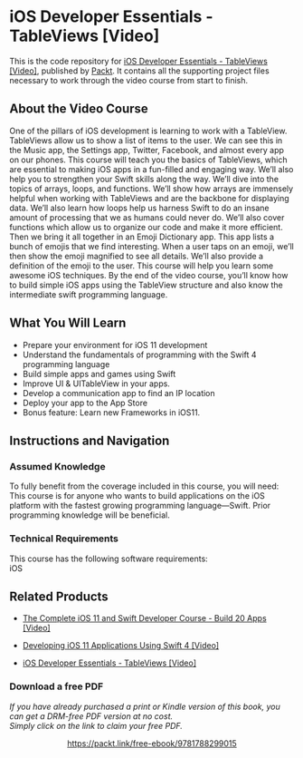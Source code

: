 # iOS Developer Essentials - TableViews [Video]
This is the code repository for [iOS Developer Essentials - TableViews [Video]](https://www.packtpub.com/application-development/ios-developer-essentials-tableviews-video?utm_source=github&utm_medium=repository&utm_campaign=9781788299015), published by [Packt](https://www.packtpub.com/?utm_source=github). It contains all the supporting project files necessary to work through the video course from start to finish.
## About the Video Course
One of the pillars of iOS development is learning to work with a TableView. TableViews allow us to show a list of items to the user. We can see this in the Music app, the Settings app, Twitter, Facebook, and almost every app on our phones. This course will teach you the basics of TableViews, which are essential to making iOS apps in a fun-filled and engaging way.
We’ll also help you to strengthen your Swift skills along the way. 
We’ll dive into the topics of arrays, loops, and functions. We’ll show how arrays are immensely helpful when working with TableViews and are the backbone for displaying data. We’ll also learn how loops help us harness Swift to do an insane amount of processing that we as humans could never do. We’ll also cover functions which allow us to organize our code and make it more efficient.
Then we bring it all together in an Emoji Dictionary app. This app lists a bunch of emojis that we find interesting. When a user taps on an emoji, we’ll then show the emoji magnified to see all details. We’ll also provide a definition of the emoji to the user. This course will help you learn some awesome iOS techniques.
By the end of the video course, you’ll know how to build simple iOS apps using the TableView structure and also know the intermediate swift programming language.

<H2>What You Will Learn</H2>
<DIV class=book-info-will-learn-text>
<UL>
<LI>Prepare your environment for iOS 11 development 
<LI>Understand the fundamentals of programming with the Swift 4 programming language 
<LI>Build simple apps and games using Swift 
<LI>Improve UI &amp; UITableView in your apps. 
<LI>Develop a communication app to find an IP location 
<LI>Deploy your app to the App Store 
<LI>Bonus feature: Learn new Frameworks in iOS11. </LI></UL></DIV>

## Instructions and Navigation
### Assumed Knowledge
To fully benefit from the coverage included in this course, you will need:<br/>
	This course is for anyone who wants to build applications on the iOS platform with the fastest growing programming language—Swift. Prior programming knowledge will be beneficial.
### Technical Requirements
This course has the following software requirements:<br/>
iOS

## Related Products
* [The Complete iOS 11 and Swift Developer Course - Build 20 Apps [Video]](https://www.packtpub.com/application-development/developing-ios-11-applications-using-swift-4-video?utm_source=github&utm_medium=repository&utm_campaign=9781788393546)

* [Developing iOS 11 Applications Using Swift 4 [Video]](https://www.packtpub.com/application-development/developing-ios-11-applications-using-swift-4-video?utm_source=github&utm_medium=repository&utm_campaign=9781788393546)

* [iOS Developer Essentials - TableViews [Video]](https://www.packtpub.com/application-development/ios-developer-essentials-tableviews-video?utm_source=github&utm_medium=repository&utm_campaign=9781788299015)

### Download a free PDF

 <i>If you have already purchased a print or Kindle version of this book, you can get a DRM-free PDF version at no cost.<br>Simply click on the link to claim your free PDF.</i>
<p align="center"> <a href="https://packt.link/free-ebook/9781788299015">https://packt.link/free-ebook/9781788299015 </a> </p>